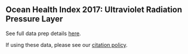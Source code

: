 ## Ocean Health Index 2017: Ultraviolet Radiation Pressure Layer

See full data prep details [here](http://ohi-science.github.io/ohiprep_v2020/globalprep/prs_uv/v2020/uv_dataprep.html).

If using these data, please see our [citation policy](http://ohi-science.org/citation-policy/).

  
